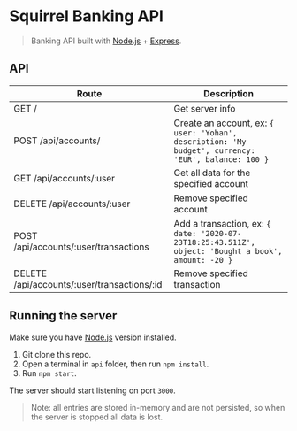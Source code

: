 # Squirrel Banking API

> Banking API built with [Node.js](https://nodejs.org) + [Express](https://expressjs.com/).

## API

Route                                        | Description
---------------------------------------------|------------------------------------
GET    /                                     | Get server info
POST   /api/accounts/                        | Create an account, ex: `{ user: 'Yohan', description: 'My budget', currency: 'EUR', balance: 100 }`
GET    /api/accounts/:user                   | Get all data for the specified account
DELETE /api/accounts/:user                   | Remove specified account
POST   /api/accounts/:user/transactions      | Add a transaction, ex: `{ date: '2020-07-23T18:25:43.511Z', object: 'Bought a book', amount: -20 }`
DELETE  /api/accounts/:user/transactions/:id | Remove specified transaction

## Running the server

Make sure you have [Node.js](https://nodejs.org) version installed.

1. Git clone this repo.
2. Open a terminal in `api` folder, then run `npm install`.
3. Run `npm start`.

The server should start listening on port `3000`.

> Note: all entries are stored in-memory and are not persisted, so when the server is stopped all data is lost.
